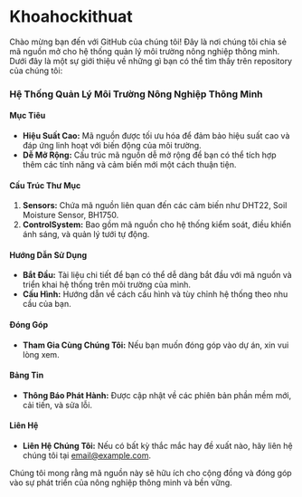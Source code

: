 # Khoahockithuat
Chào mừng bạn đến với GitHub của chúng tôi! Đây là nơi chúng tôi chia sẻ mã nguồn mở cho hệ thống quản lý môi trường nông nghiệp thông minh. Dưới đây là một sự giới thiệu về những gì bạn có thể tìm thấy trên repository của chúng tôi:

### Hệ Thống Quản Lý Môi Trường Nông Nghiệp Thông Minh

#### Mục Tiêu
- **Hiệu Suất Cao:** Mã nguồn được tối ưu hóa để đảm bảo hiệu suất cao và đáp ứng linh hoạt với biến động của môi trường.
- **Dễ Mở Rộng:** Cấu trúc mã nguồn dễ mở rộng để bạn có thể tích hợp thêm các tính năng và cảm biến mới một cách thuận tiện.

#### Cấu Trúc Thư Mục
1. **Sensors:** Chứa mã nguồn liên quan đến các cảm biến như DHT22, Soil Moisture Sensor, BH1750.
2. **ControlSystem:** Bao gồm mã nguồn cho hệ thống kiểm soát, điều khiển ánh sáng, và quản lý tưới tự động.

#### Hướng Dẫn Sử Dụng
- **Bắt Đầu:** Tài liệu chi tiết để bạn có thể dễ dàng bắt đầu với mã nguồn và triển khai hệ thống trên môi trường của mình.
- **Cấu Hình:** Hướng dẫn về cách cấu hình và tùy chỉnh hệ thống theo nhu cầu của bạn.

#### Đóng Góp
- **Tham Gia Cùng Chúng Tôi:** Nếu bạn muốn đóng góp vào dự án, xin vui lòng xem.

#### Bảng Tin
- **Thông Báo Phát Hành:** Được cập nhật về các phiên bản phần mềm mới, cải tiến, và sửa lỗi.

#### Liên Hệ
- **Liên Hệ Chúng Tôi:** Nếu có bất kỳ thắc mắc hay đề xuất nào, hãy liên hệ chúng tôi tại [email@example.com](mailto:dnguyenphuong306@gmail.com).

Chúng tôi mong rằng mã nguồn này sẽ hữu ích cho cộng đồng và đóng góp vào sự phát triển của nông nghiệp thông minh và bền vững.
